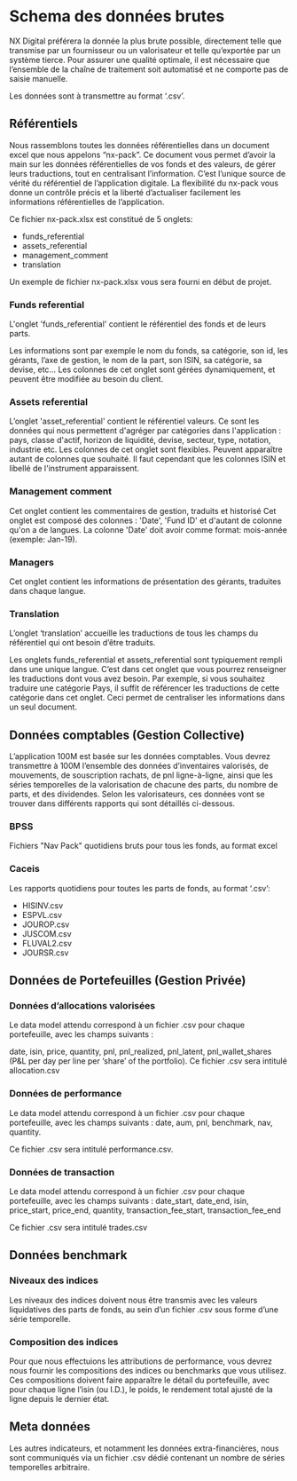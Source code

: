 # Schema des données brutes

NX Digital préférera la donnée la plus brute possible, directement telle que transmise par un fournisseur ou un valorisateur et telle qu’exportée par un système tierce.
Pour assurer une qualité optimale, il est nécessaire que l’ensemble de la chaîne de traitement soit automatisé et ne comporte pas de saisie manuelle.

Les données sont à transmettre au format ‘.csv’.

## Référentiels

Nous rassemblons toutes les données référentielles dans un document excel que nous appelons “nx-pack”. Ce document vous permet d’avoir la main sur les données référentielles de vos fonds et des valeurs, de gérer leurs traductions, tout en centralisant l’information. C’est l’unique source de vérité du référentiel de l’application digitale. La flexibilité du nx-pack vous donne un contrôle précis et la liberté d’actualiser facilement les informations référentielles de l’application.

Ce fichier nx-pack.xlsx est constitué de 5 onglets:
- funds_referential
- assets_referential
- management_comment
- translation

Un exemple de fichier nx-pack.xlsx vous sera fourni en début de projet.

### Funds referential

L'onglet 'funds_referential' contient le référentiel des fonds et de leurs parts.

Les informations sont par exemple le nom du fonds, sa catégorie, son id, les gérants, l’axe de gestion, le nom de la part, son ISIN, sa catégorie, sa devise, etc…
Les colonnes de cet onglet sont gérées dynamiquement, et peuvent être modifiée au besoin du client.

### Assets referential


L’onglet 'asset_referential' contient le référentiel valeurs. Ce sont les données qui nous permettent d'agréger par catégories dans l'application : pays, classe d'actif, horizon de liquidité, devise, secteur, type, notation, industrie etc.
Les colonnes de cet onglet sont flexibles. Peuvent apparaître autant de colonnes que souhaité. Il faut cependant que les colonnes ISIN et libellé de l'instrument apparaissent.

### Management comment

Cet onglet contient les commentaires de gestion, traduits et historisé
Cet onglet est composé des colonnes : 'Date', 'Fund ID' et d'autant de colonne qu'on a de langues. La colonne 'Date' doit avoir comme format: mois-année (exemple: Jan-19).

### Managers

Cet onglet contient les informations de présentation des gérants, traduites dans chaque langue.

### Translation

L’onglet ‘translation’ accueille les traductions de tous les champs du référentiel qui ont besoin d’être traduits.

Les onglets funds_referential et assets_referential sont typiquement rempli dans une unique langue. C’est dans cet onglet que vous pourrez renseigner les traductions dont vous avez besoin.
Par exemple, si vous souhaitez traduire une catégorie Pays, il suffit de référencer les traductions de cette catégorie dans cet onglet. Ceci permet de centraliser les informations dans un seul document.


## Données comptables (Gestion Collective)
L’application 100M est basée sur les données comptables. Vous devrez transmettre à 100M l’ensemble des données d’inventaires valorisés, de mouvements, de souscription rachats, de pnl ligne-à-ligne, ainsi que les séries temporelles de la valorisation de chacune des parts, du nombre de parts, et des dividendes. Selon les valorisateurs, ces données vont se trouver dans différents rapports qui sont détaillés ci-dessous.

### BPSS
Fichiers "Nav Pack" quotidiens bruts pour tous les fonds, au format excel
### Caceis
Les rapports quotidiens pour toutes les parts de fonds, au format ‘.csv’:
- HISINV.csv
- ESPVL.csv
- JOUROP.csv
- JUSCOM.csv
- FLUVAL2.csv
- JOURSR.csv

## Données de Portefeuilles (Gestion Privée)

### Données d’allocations valorisées
Le data model attendu correspond à un fichier .csv pour chaque portefeuille, avec les champs suivants :

date, isin, price, quantity, pnl, pnl_realized, pnl_latent, pnl_wallet_shares (P&L per day per line per ‘share’ of the portfolio).
Ce fichier .csv sera intitulé allocation.csv

### Données de performance
Le data model attendu correspond à un fichier .csv pour chaque portefeuille, avec les champs suivants : date, aum, pnl, benchmark, nav, quantity.

Ce fichier .csv sera intitulé performance.csv.

### Données de transaction
Le data model attendu correspond à un fichier .csv pour chaque portefeuille, avec les champs suivants : date_start, date_end, isin, price_start, price_end, quantity, transaction_fee_start, transaction_fee_end

Ce fichier .csv sera intitulé trades.csv

## Données benchmark

### Niveaux des indices
Les niveaux des indices doivent nous être transmis avec les valeurs liquidatives des parts de fonds, au sein d’un fichier .csv sous forme d’une série temporelle.

### Composition des indices
Pour que nous effectuions les attributions de performance, vous devrez nous fournir les compositions des indices ou benchmarks que vous utilisez. Ces compositions doivent faire apparaître le détail du portefeuille, avec pour chaque ligne l’isin (ou I.D.), le poids, le rendement total ajusté de la ligne depuis le dernier état.

## Meta données
Les autres indicateurs, et notamment les données extra-financières, nous sont communiqués via un fichier .csv dédié contenant un nombre de séries temporelles arbitraire.
